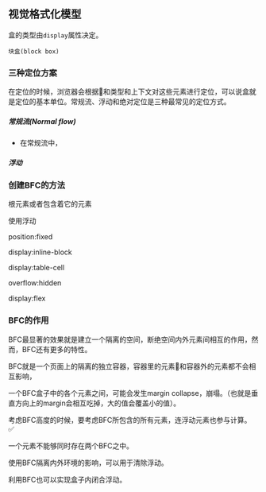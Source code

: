 ##  视觉格式化模型  


盒的类型由`display`属性决定。        


`块盒(block box)`  




### 三种定位方案   

在定位的时候，浏览器会根据和类型和上下文对这些元素进行定位，可以说盒就是定位的基本单位。常规流、浮动和绝对定位是三种最常见的定位方式。    


##### 常规流(Normal flow)   
* 在常规流中，




##### 浮动


### 创建BFC的方法   
根元素或者包含着它的元素    

使用浮动   

position:fixed   

display:inline-block   

display:table-cell   

overflow:hidden   

display:flex   

### BFC的作用  

BFC最显著的效果就是建立一个隔离的空间，断绝空间内外元素间相互的作用，然而，BFC还有更多的特性。    

BFC就是一个页面上的隔离的独立容器，容器里的元素和容器外的元素都不会相互影响， 

一个BFC盒子中的各个元素之间，可能会发生margin collapse，崩塌。（也就是垂直方向上的margin会相互吃掉，大的值会覆盖小的值）。 


考虑BFC高度的时候，要考虑BFC所包含的所有元素，连浮动元素也参与计算。  ✅   



一个元素不能够同时存在两个BFC之中。   


使用BFC隔离内外环境的影响，可以用于清除浮动。    


利用BFC也可以实现盒子内闭合浮动。   




